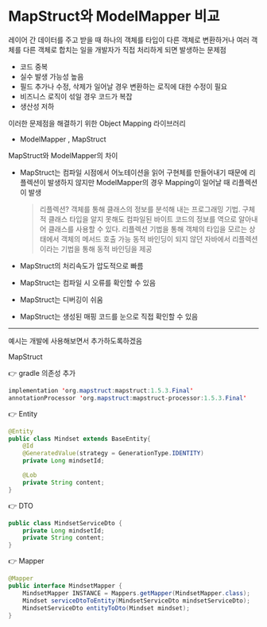 # MapStruct와 ModelMapper 비교

레이어 간 데이터를 주고 받을 때 하나의 객체를 타입이 다른 객체로 변환하거나 여러 객체를 다른 객체로 합치는 일을 개발자가 직접 처리하게 되면 발생하는 문제점

- 코드 중복
- 실수 발생 가능성 높음
- 필드 추가나 수정, 삭제가 일어날 경우 변환하는 로직에 대한 수정이 필요
- 비즈니스 로직이 섞일 경우 코드가 복잡
- 생산성 저하

이러한 문제점을 해결하기 위한 Object Mapping 라이브러리

- ModelMapper , MapStruct

MapStruct와 ModelMapper의 차이

- MapStruct는 컴파일 시점에서 어노테이션을 읽어 구현체를 만들어내기 때문에 리플렉션이 발생하지 않지만 ModelMapper의 경우 Mapping이 일어날 때 리플렉션이 발생
    
    > 리플렉션? 
    객체를 통해 클래스의 정보를 분석해 내는 프로그래밍 기법. 구체적 클래스 타입을 알지 못해도 컴파일된 바이트 코드의 정보를 역으로 알아내어 클래스를 사용할 수 있다.
    리플렉션 기법을 통해 객체의 타입을 모르는 상태에서 객체의 메서드 호출 가능
    동적 바인딩이 되지 않던 자바에서 리플렉션이라는 기법을 통해 동적 바인딩을 제공
    > 
- MapStruct의 처리속도가 압도적으로 빠름
- MapStruct는 컴파일 시 오류를 확인할 수 있음
- MapStruct는 디버깅이 쉬움
- MapStruct는 생성된 매핑 코드를 눈으로 직접 확인할 수 있음

---

예시는 개발에 사용해보면서 추가하도록하겠음

MapStruct

👉 gradle 의존성 추가

```java
implementation 'org.mapstruct:mapstruct:1.5.3.Final'
annotationProcessor 'org.mapstruct:mapstruct-processor:1.5.3.Final'
```

👉 Entity

```java
@Entity
public class Mindset extends BaseEntity{
    @Id
    @GeneratedValue(strategy = GenerationType.IDENTITY)
    private Long mindsetId;

    @Lob
    private String content;
}
```

👉 DTO

```java
public class MindsetServiceDto {
    private Long mindsetId;
    private String content;
}
```

👉 Mapper

```java
@Mapper
public interface MindsetMapper {
    MindsetMapper INSTANCE = Mappers.getMapper(MindsetMapper.class);
    Mindset serviceDtoToEntity(MindsetServiceDto mindsetServiceDto);
    MindsetServiceDto entityToDto(Mindset mindset);
}
```